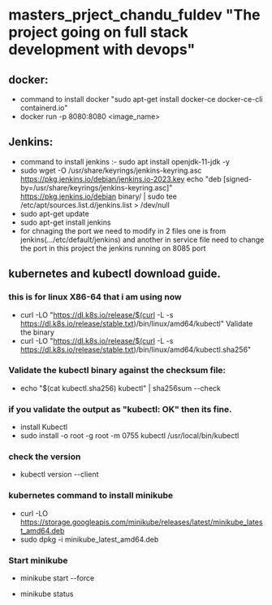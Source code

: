# masters_prject_chandu_fuldev "The project going on full stack development with devops"

## docker:

- command to install docker "sudo apt-get install docker-ce docker-ce-cli containerd.io"
- docker run -p 8080:8080 <image_name>

## Jenkins:
- command to install jenkins :- sudo apt install openjdk-11-jdk -y
- sudo wget -O /usr/share/keyrings/jenkins-keyring.asc \
  https://pkg.jenkins.io/debian/jenkins.io-2023.key
  echo "deb [signed-by=/usr/share/keyrings/jenkins-keyring.asc]" \
  https://pkg.jenkins.io/debian binary/ | sudo tee \
  /etc/apt/sources.list.d/jenkins.list > /dev/null
- sudo apt-get update
- sudo apt-get install jenkins
- for chnaging the port we need to modify in 2 files one is from jenkins(.../etc/default/jenkins) and another in service file need to change the port in this project the jenkins running on 8085 port
## kubernetes and kubectl download guide.
### this is for linux X86-64 that i am using now
- curl -LO "https://dl.k8s.io/release/$(curl -L -s https://dl.k8s.io/release/stable.txt)/bin/linux/amd64/kubectl"
Validate the binary
- curl -LO "https://dl.k8s.io/release/$(curl -L -s https://dl.k8s.io/release/stable.txt)/bin/linux/amd64/kubectl.sha256"
### Validate the kubectl binary against the checksum file:
- echo "$(cat kubectl.sha256) kubectl" | sha256sum --check
### if you validate the output as "kubectl: OK" then its fine.
- install Kubectl
- sudo install -o root -g root -m 0755 kubectl /usr/local/bin/kubectl
### check the version
- kubectl version --client

### kubernetes command to install minikube
- curl -LO https://storage.googleapis.com/minikube/releases/latest/minikube_latest_amd64.deb
- sudo dpkg -i minikube_latest_amd64.deb

### Start minikube 
- minikube start --force

- minikube status

